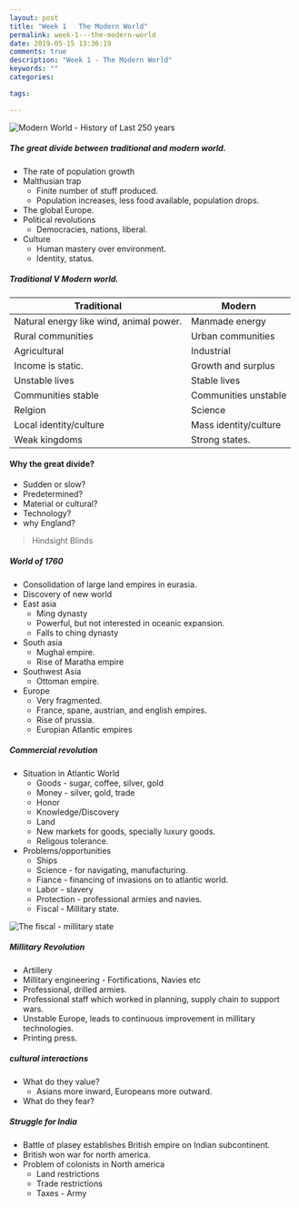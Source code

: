 ```yaml
---
layout: post
title: "Week 1   The Modern World"
permalink: week-1---the-modern-world
date: 2019-05-15 13:36:19
comments: true
description: "Week 1 - The Modern World"
keywords: ""
categories:

tags:

---
```


![Modern World - History of Last 250 years](/images/modern-world.png)

##### The great divide between traditional and modern world.
* The rate of population growth
* Malthusian trap
  * Finite number of stuff produced.
  * Population increases, less food available, population drops.
* The global Europe.
* Political revolutions
  * Democracies, nations, liberal.
* Culture
  * Human mastery over environment.
  * Identity, status.

##### Traditional V Modern world.
| Traditional                             | Modern                |
| --------------------------------------- | --------------------- |
| Natural energy like wind, animal power. | Manmade energy        |
| Rural communities                       | Urban communities     |
| Agricultural                            | Industrial            |
| Income is static.                       | Growth and surplus    |
| Unstable lives                          | Stable lives          |
| Communities stable                      | Communities unstable  |
| Relgion                                 | Science               |
| Local identity/culture                  | Mass identity/culture |
| Weak kingdoms                           | Strong states.        |

#### Why the great divide?
* Sudden or slow?
* Predetermined?
* Material or cultural?
* Technology?
* why England?

> Hindsight Blinds

##### World of 1760
* Consolidation of large land empires in eurasia.
* Discovery of new world
* East asia
  * Ming dynasty
  * Powerful, but not interested in oceanic expansion.
  * Falls to ching dynasty
* South asia
  * Mughal empire.
  * Rise of Maratha empire
* Southwest Asia
  * Ottoman empire.
* Europe
  * Very fragmented.
  * France, spane, austrian, and english empires.
  * Rise of prussia.
  * Europian Atlantic empires

##### Commercial revolution
* Situation in Atlantic World
  * Goods - sugar, coffee, silver, gold
  * Money - silver, gold, trade
  * Honor
  * Knowledge/Discovery
  * Land
  * New markets for goods, specially luxury goods.
  * Religous tolerance.
* Problems/opportunities
  * Ships
  * Science - for navigating, manufacturing.
  * Fiance - financing of invasions on to atlantic world.
  * Labor - slavery
  * Protection - professional armies and navies.
  * Fiscal - Millitary state.

![The fiscal - millitary state](/images/fiscal-millitary-state.png)

##### Millitary Revolution
* Artillery
* Millitary engineering - Fortifications, Navies etc
* Professional, drilled armies.
* Professional staff which worked in planning, supply chain to support wars.
* Unstable Europe, leads to continuous improvement in millitary technologies.
* Printing press.

##### cultural interactions
* What do they value?
  * Asians more inward, Europeans more outward.
* What do they fear?

##### Struggle for India
* Battle of plasey establishes British empire on Indian subcontinent.
* British won war for north america.
* Problem of colonists in North america
  * Land restrictions
  * Trade restrictions
  * Taxes - Army
